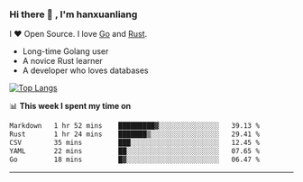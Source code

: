 ### Hi there 👋 , I'm hanxuanliang

<!--
**hanxuanliang/hanxuanliang** is a ✨ _special_ ✨ repository because its `README.md` (this file) appears on your GitHub profile.

Here are some ideas to get you started:

- 🔭 I’m currently working on ...
- 🌱 I’m currently learning ...
- 👯 I’m looking to collaborate on ...
- 🤔 I’m looking for help with ...
- 💬 Ask me about ...
- 📫 How to reach me: ...
- 😄 Pronouns: ...
- ⚡ Fun fact: ...
-->
I ❤ Open Source. I love [Go](https://golang.org) and [Rust](https://www.rust-lang.org/zh-CN/).

* Long-time Golang user
* A novice Rust learner
* A developer who loves databases

[![Top Langs](https://github-readme-stats.vercel.app/api?username=hanxuanliang&show_icons=true&count_private=true&line_height=40)](https://github.com/anuraghazra/github-readme-stats)

📊 **This week I spent my time on**
<!--START_SECTION:waka-->

```txt
Markdown   1 hr 52 mins    █████████▓░░░░░░░░░░░░░░░   39.13 %
Rust       1 hr 24 mins    ███████▒░░░░░░░░░░░░░░░░░   29.41 %
CSV        35 mins         ███░░░░░░░░░░░░░░░░░░░░░░   12.45 %
YAML       22 mins         ██░░░░░░░░░░░░░░░░░░░░░░░   07.65 %
Go         18 mins         █▓░░░░░░░░░░░░░░░░░░░░░░░   06.47 %
```

<!--END_SECTION:waka-->

***
